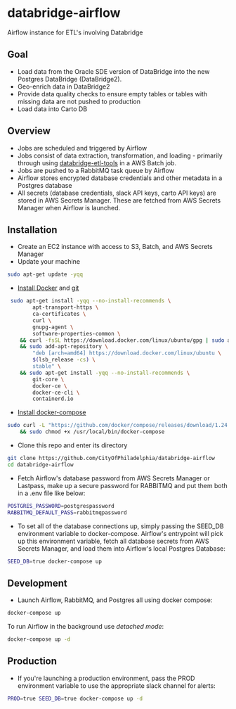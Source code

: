 # databridge-airflow
Airflow instance for ETL's involving Databridge

## Goal
- Load data from the Oracle SDE version of DataBridge into the new Postgres DataBridge (DataBridge2).
- Geo-enrich data in DataBridge2
- Provide data quality checks to ensure empty tables or tables with missing data are not pushed to production
- Load data into Carto DB

## Overview
- Jobs are scheduled and triggered by Airflow
- Jobs consist of data extraction, transformation, and loading - primarily through using [databridge-etl-tools](https://github.com/CityOfPhiladelphia/databridge-etl-tools) in a AWS Batch job.
- Jobs are pushed to a RabbitMQ task queue by Airflow
- Airflow stores encrypted database credentials and other metadata in a Postgres database
- All secrets (database credentials, slack API keys, carto API keys) are stored in AWS Secrets Manager. These are fetched from AWS Secrets Manager when Airflow is launched.

## Installation
- Create an EC2 instance with access to S3, Batch, and AWS Secrets Manager
- Update your machine
```bash
sudo apt-get update -yqq
```
- [Install Docker](https://docs.docker.com/install/linux/docker-ce/ubuntu/) and [git](https://www.liquidweb.com/kb/install-git-ubuntu-16-04-lts/)
```bash
 sudo apt-get install -yqq --no-install-recommends \
        apt-transport-https \
        ca-certificates \
        curl \
        gnupg-agent \
        software-properties-common \
    && curl -fsSL https://download.docker.com/linux/ubuntu/gpg | sudo apt-key add - \
    && sudo add-apt-repository \
        "deb [arch=amd64] https://download.docker.com/linux/ubuntu \
        $(lsb_release -cs) \
        stable" \
    && sudo apt-get install -yqq --no-install-recommends \
        git-core \
        docker-ce \
        docker-ce-cli \
        containerd.io
```
- [Install docker-compose](https://docs.docker.com/compose/install/)
```bash
sudo curl -L "https://github.com/docker/compose/releases/download/1.24.0/docker-compose-$(uname -s)-$(uname -m)" -o /usr/local/bin/docker-compose \
    && sudo chmod +x /usr/local/bin/docker-compose
```
- Clone this repo and enter its directory
```bash
git clone https://github.com/CityOfPhiladelphia/databridge-airflow
cd databridge-airflow
```
- Fetch Airflow's database password from AWS Secrets Manager or Lastpass, make up a secure password for RABBITMQ and put them both in a .env file like below:
```bash
POSTGRES_PASSWORD=postgrespassword
RABBITMQ_DEFAULT_PASS=rabbitmqpassword
```

- To set all of the database connections up, simply passing the SEED_DB environment variable to docker-compose. Airflow's entrypoint will pick up this environment variable, fetch all database secrets from AWS Secrets Manager, and load them into Airflow's local Postgres Database: 
```bash
SEED_DB=true docker-compose up
```
## Development
- Launch Airflow, RabbitMQ, and Postgres all using docker compose:
```bash
docker-compose up
```

To run Airflow in the background use *detached mode*:
```bash
docker-compose up -d
```

## Production
- If you're launching a production environment, pass the PROD environment variable to use the appropriate slack channel for alerts:
```bash
PROD=true SEED_DB=true docker-compose up -d
```